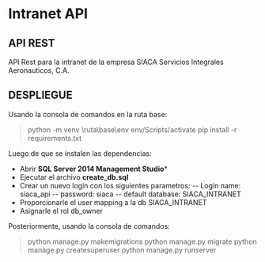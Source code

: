 # Intranet API

  

## API REST

  

API Rest para la intranet de la empresa SIACA Servicios Integrales Aeronauticos, C.A.

  

## DESPLIEGUE

  

Usando la consola de comandos en la ruta base:
>python -m venv \ruta\base\env
>env/Scripts/activate
>pip install -r requirements.txt

Luego de que se instalen las dependencias:
- Abrir **SQL Server 2014 Management Studio***
- Ejecutar el archivo **create_db.sql**
- Crear un nuevo login con los siguientes parametros:
-- Login name: siaca_api
-- password: siaca
-- default database: SIACA_INTRANET
- Proporcionarle el user mapping a la db SIACA_INTRANET
- Asignarle el rol db_owner

Posteriormente, usando la consola de comandos:
>python manage.py makemigrations
>python manage.py migrate
>python manage.py createsuperuser
>python manage.py runserver